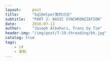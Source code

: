 ```yaml
---
layout:     post
title:      "SqlHelper类的讨论"
subtitle:   "PART 2: BASIC SYNCHRONIZATION"
date:       2016-07-13
author:     "Joseph Albahari, Trans by Tim"
header-img: "/img/post/7-19-threading/bk.jpg"
catalog: true
tags:
    - c#
    - 架构
---
```


>  